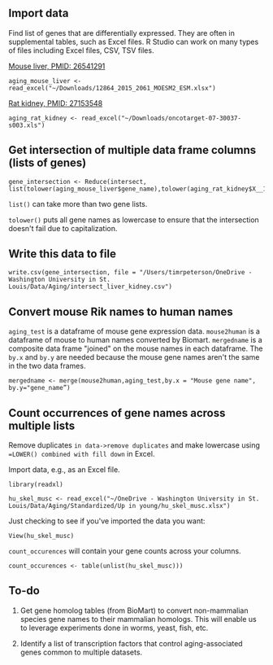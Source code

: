 
## Import data

Find list of genes that are differentially expressed. They are often in supplemental tables, such as Excel files. R Studio can work on many types of files including Excel files, CSV, TSV files.

[Mouse liver, PMID: 26541291](https://www.ncbi.nlm.nih.gov/pubmed/26541291)

	aging_mouse_liver <- read_excel("~/Downloads/12864_2015_2061_MOESM2_ESM.xlsx")

[Rat kidney, PMID: 27153548](https://www.ncbi.nlm.nih.gov/pubmed/27153548)

	aging_rat_kidney <- read_excel("~/Downloads/oncotarget-07-30037-s003.xls")



## Get intersection of multiple data frame columns (lists of genes)

	gene_intersection <- Reduce(intersect, list(tolower(aging_mouse_liver$gene_name),tolower(aging_rat_kidney$X__1)))

`list()` can take more than two gene lists.

`tolower()` puts all gene names as lowercase to ensure that the intersection doesn't fail due to capitalization.

## Write this data to file

	write.csv(gene_intersection, file = "/Users/timrpeterson/OneDrive - Washington University in St. Louis/Data/Aging/intersect_liver_kidney.csv")


## Convert mouse Rik names to human names

`aging_test` is a dataframe of mouse gene expression data. `mouse2human` is a dataframe of mouse to human names converted by Biomart. `mergedname` is a composite data frame "joined" on the mouse names in each dataframe. The `by.x` and `by.y` are needed because the mouse gene names aren't the same in the two data frames.

	mergedname <- merge(mouse2human,aging_test,by.x = "Mouse gene name", by.y="gene_name”)

## Count occurrences of gene names across multiple lists

Remove duplicates `in data->remove duplicates` and make lowercase using `=LOWER() combined with fill down` in Excel.

Import data, e.g., as an Excel file.

	library(readxl)

	hu_skel_musc <- read_excel("~/OneDrive - Washington University in St. Louis/Data/Aging/Standardized/Up in young/hu_skel_musc.xlsx")

Just checking to see if you've imported the data you want:
	
	View(hu_skel_musc) 

`count_occurences` will contain your gene counts across your columns.

	count_occurences <- table(unlist(hu_skel_musc)))


## To-do	

1. Get gene homolog tables (from BioMart) to convert non-mammalian species gene names to their mammalian homologs. This will enable us to leverage experiments done in worms, yeast, fish, etc.

2. Identify a list of transcription factors that control aging-associated genes common to multiple datasets.